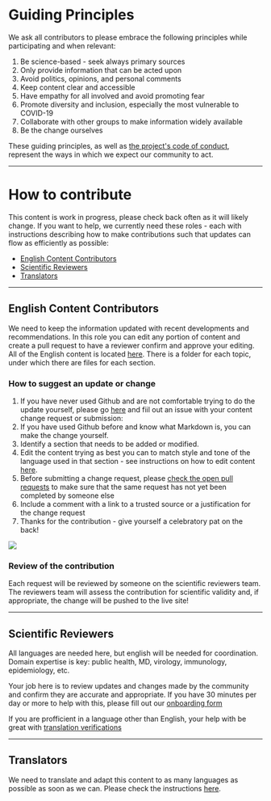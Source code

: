 # Guiding Principles
We ask all contributors to please embrace the following principles while participating and when relevant:

1. Be science-based - seek always primary sources
1. Only provide information that can be acted upon
1. Avoid politics, opinions, and personal comments
1. Keep content clear and accessible
1. Have empathy for all involved and avoid promoting fear
1. Promote diversity and inclusion, especially the most vulnerable to COVID-19
1. Collaborate with other groups to make information widely available
1. Be the change ourselves

These guiding principles, as well as [the project's code of conduct](https://github.com/flattenthecurve/guide/blob/master/CODE_OF_CONDUCT.md), represent the ways in which we expect our community to act.

-----

# How to contribute
This content is work in progress, please check back often as it will likely change. If you want to help, we currently need these roles - each with instructions describing how to make contributions such that updates can flow as efficiently as possible:

* [English Content Contributors](#english-content-contributors)
* [Scientific Reviewers](#scientific-reviewers)
* [Translators](#translators)

-----

## English Content Contributors

We need to keep the information updated with recent developments and recommendations. In this role you can edit any portion of content and create a pull request to have a reviewer confirm and approve your editing. All of the English content is located [here](https://github.com/flattenthecurve/guide/tree/master/_content/en). There is a folder for each topic, under which there are files for each section.

### How to suggest an update or change

1. If you have never used Github and are not comfortable trying to do the update yourself, please go [here](https://github.com/flattenthecurve/guide/issues/new/choose) and fiil out an issue with your content change request or submission: 
2. If you have used Github before and know what Markdown is, you can make the change yourself. 
3. Identify a section that needs to be added or modified.
4. Edit the content trying as best you can to match style and tone of the language used in that section - see instructions on how to edit content [here](https://help.github.com/en/github/managing-files-in-a-repository/editing-files-in-another-users-repository).
5. Before submitting a change request, please [check the open pull requests](https://github.com/flattenthecurve/guide/pulls) to make sure that the same request has not yet been completed by someone else
6. Include a comment with a link to a trusted source or a justification for the change request
7. Thanks for the contribution - give yourself a celebratory pat on the back!


![](https://media.giphy.com/media/3o7btW9s53TyntUsP6/giphy.gif)

### Review of the contribution
Each request will be reviewed by someone on the scientific reviewers team. The reviewers team will assess the contribution for scientific validity and, if appropriate, the change will be pushed to the live site!

-----

## Scientific Reviewers
All languages are needed here, but english will be needed for coordination. Domain expertise is key: public health, MD, virology, immunology, epidemiology, etc. 

Your job here is to review updates and changes made by the community and confirm they are accurate and appropriate. If you have 30 minutes per day or more to help with this, please fill out our [onboarding form](https://forms.gle/aPtMHFstGb5Dpod99)

If you are profficient in a language other than English, your help with be great with [translation verifications](https://github.com/flattenthecurve/guide/wiki/Translation-Verification)

-----

## Translators
We need to translate and adapt this content to as many languages as possible as soon as we can. Please check the instructions [here](https://github.com/flattenthecurve/guide/wiki/Content-translation).
